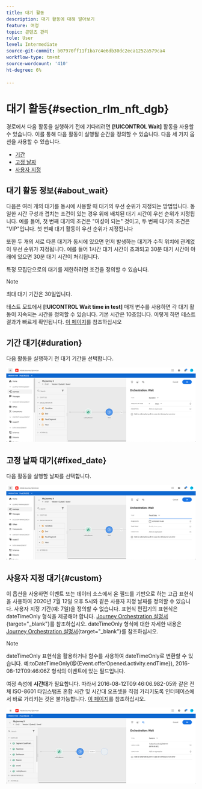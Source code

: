 ```yaml
---
title: 대기 활동
description: 대기 활동에 대해 알아보기
feature: 여정
topic: 콘텐츠 관리
role: User
level: Intermediate
source-git-commit: b07970ff11f1ba7c4e6db30dc2eca1252a579ca4
workflow-type: tm+mt
source-wordcount: '410'
ht-degree: 6%

---
```


# 대기 활동{#section_rlm_nft_dgb}

경로에서 다음 활동을 실행하기 전에 기다리려면 **[!UICONTROL Wait]** 활동을 사용할 수 있습니다. 이를 통해 다음 활동이 실행될 순간을 정의할 수 있습니다. 다음 세 가지 옵션을 사용할 수 있습니다.

* [기간](#duration)
* [고정 날짜](#fixed_date)
* [사용자 지정](#custom)

<!--* [Email send time optimization](#email_send_time_optimization)-->

## 대기 활동 정보{#about_wait}

다음은 여러 개의 대기를 동시에 사용할 때 대기의 우선 순위가 지정되는 방법입니다. 동일한 시간 구성과 겹치는 조건이 있는 경우 위에 배치된 대기 시간이 우선 순위가 지정됩니다. 예를 들어, 첫 번째 대기의 조건은 &quot;여성이 되는&quot; 것이고, 두 번째 대기의 조건은 &quot;VIP&quot;입니다. 첫 번째 대기 활동이 우선 순위가 지정됩니다

또한 두 개의 서로 다른 대기가 동시에 있으면 먼저 발생하는 대기가 수직 위치에 관계없이 우선 순위가 지정됩니다. 예를 들어 1시간 대기 시간이 초과되고 30분 대기 시간이 아래에 있으면 30분 대기 시간이 처리됩니다.

특정 모집단으로의 대기를 제한하려면 조건을 정의할 수 있습니다.

>[!NOTE]
>
>최대 대기 기간은 30일입니다.
>
>테스트 모드에서 **[!UICONTROL Wait time in test]** 매개 변수를 사용하면 각 대기 활동이 지속되는 시간을 정의할 수 있습니다. 기본 시간은 10초입니다. 이렇게 하면 테스트 결과가 빠르게 확인됩니다. [이 페이지](../building-journeys/testing-the-journey.md)를 참조하십시오

## 기간 대기{#duration}

다음 활동을 실행하기 전 대기 기간을 선택합니다.

![](../assets/journey55.png)

## 고정 날짜 대기{#fixed_date}

다음 활동을 실행할 날짜를 선택합니다.

![](../assets/journey56.png)

## 사용자 지정 대기{#custom}

이 옵션을 사용하면 이벤트 또는 데이터 소스에서 온 필드를 기반으로 하는 고급 표현식을 사용하여 2020년 7월 12일 오후 5시와 같은 사용자 지정 날짜를 정의할 수 있습니다. 사용자 지정 기간(예: 7일)을 정의할 수 없습니다. 표현식 편집기의 표현식은 dateTimeOnly 형식을 제공해야 합니다. [Journey Orchestration 설명서](https://experienceleague.adobe.com/docs/journeys/using/building-advanced-conditions-journeys/expressionadvanced.html?lang=ko){target=&quot;_blank&quot;}를 참조하십시오. dateTimeOnly 형식에 대한 자세한 내용은 [Journey Orchestration 설명서](https://experienceleague.adobe.com/docs/journeys/using/building-advanced-conditions-journeys/syntax/data-types.html){target=&quot;_blank&quot;}를 참조하십시오.

>[!NOTE]
>
>dateTimeOnly 표현식을 활용하거나 함수를 사용하여 dateTimeOnly로 변환할 수 있습니다. 예:toDateTimeOnly(@{Event.offerOpened.activity.endTime}), 2016-08-12T09:46:06Z 형식의 이벤트에 있는 필드입니다.
>
>여정 속성에 **시간대**&#x200B;가 필요합니다. 따라서 2016-08-12T09:46:06.982-05와 같은 전체 ISO-8601 타임스탬프 혼합 시간 및 시간대 오프셋을 직접 가리키도록 인터페이스에서 바로 가리키는 것은 불가능합니다. [이 페이지](../building-journeys/timezone-management.md)를 참조하십시오.

![](../assets/journey57.png)

<!--## Email send time optimization{#email_send_time_optimization}

This type of wait uses a score calculated in Adobe Experience Platform. The score calculates the propensity to click or open an email in the future based on past behavior. Note that the algorithm calculating the score needs a certain amount of data to work. As a result, when it does not have enough data, the default wait time will apply. At publication time, you’ll be notified that the default time applies.

>[!NOTE]
>
>The first event of your journey must have a namespace.
>
>This capability is only available after an **[!UICONTROL Email]** activity. You need to have Adobe Campaign Standard.

1. In the **[!UICONTROL Amount of time]** field, define the number of hours to consider to optimize email sending.
1. In the **[!UICONTROL Optimization type]** field, choose if the optimization should increase clicks or opens.
1. In the **[!UICONTROL Default time]** field, define the default time to wait if the predictive send time score is not available.

    >[!NOTE]
    >
    >Note that the send time score can be unavailable because there is not enough data to perform the calculation. In this case, you will be informed, at publication time, that the default time applies.

![](../assets/journey57bis.png)-->
